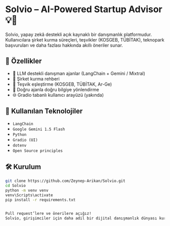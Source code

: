 # Solvio – AI-Powered Startup Advisor 💡🤖

Solvio, yapay zekâ destekli açık kaynaklı bir danışmanlık platformudur.  
Kullanıcılara şirket kurma süreçleri, teşvikler (KOSGEB, TÜBİTAK), teknopark başvuruları ve daha fazlası hakkında akıllı öneriler sunar.

## 🚀 Özellikler

- 🧠 LLM destekli danışman ajanlar (LangChain + Gemini / Mixtral)
- 🏢 Şirket kurma rehberi
- 💸 Teşvik eşleştirme (KOSGEB, TÜBİTAK, Ar-Ge)
- 🧭 Doğru ajanla doğru bilgiye yönlendirme
- 🌐 Gradio tabanlı kullanıcı arayüzü (yakında)

## 🔧 Kullanılan Teknolojiler

- `LangChain`
- `Google Gemini 1.5 Flash`
- `Python`
- `Gradio (UI)`
- `dotenv`
- `Open Source principles`

## 🛠️ Kurulum

```bash
git clone https://github.com/Zeynep-Arikan/Solvio.git
cd Solvio
python -m venv venv
venv\Scripts\activate
pip install -r requirements.txt


Pull request’lere ve önerilere açığız!
Solvio, girişimciler için daha adil bir dijital danışmanlık dünyası kurmayı hedefliyor.
